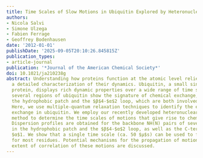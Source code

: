 ```yaml
---
title: Time Scales of Slow Motions in Ubiquitin Explored by Heteronuclear Double Resonance
authors:
- Nicola Salvi
- Simone Ulzega
- Fabien Ferrage
- Geoffrey Bodenhausen
date: '2012-01-01'
publishDate: '2025-09-05T20:10:26.845815Z'
publication_types:
- article-journal
publication: '*Journal of the American Chemical Society*'
doi: 10.1021/ja210238g
abstract: Understanding how proteins function at the atomic level relies in part on
  a detailed characterization of their dynamics. Ubiquitin, a small single-domain
  protein, displays rich dynamic properties over a wide range of time scales. In particular,
  several regions of ubiquitin show the signature of chemical exchange, including
  the hydrophobic patch and the $β$4-$α$2 loop, which are both involved in many interactions.
  Here, we use multiple-quantum relaxation techniques to identify the extent of chemical
  exchange in ubiquitin. We employ our recently developed heteronuclear double resonance
  method to determine the time scales of motions that give rise to chemical exchange.
  Dispersion profiles are obtained for the backbone NH(N) pairs of several residues
  in the hydrophobic patch and the $β$4-$α$2 loop, as well as the C-terminus of helix
  $α$1. We show that a single time scale (ca. 50 $μ$s) can be used to fit the data
  for most residues. Potential mechanisms for the propagation of motions and the possible
  extent of correlation of these motions are discussed.
---
```

